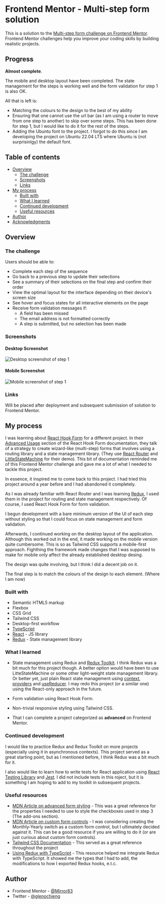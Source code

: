 # Frontend Mentor - Multi-step form solution

This is a solution to the [Multi-step form challenge on Frontend Mentor](https://www.frontendmentor.io/challenges/multistep-form-YVAnSdqQBJ). Frontend Mentor challenges help you improve your coding skills by building realistic projects.

## Progress

**Almost complete**.

The mobile and desktop layout have been completed. The state management for the steps is working well and the form validation for step 1 is also OK.

All that is left is:

- Matching the colours to the design to the best of my ability
- Ensuring that one cannot use the url bar (as I am using a router to move from one step to another) to skip over some steps. This has been done for step 1, but I would like to do it for the rest of the steps.
- Adding the Ubuntu font to the project. I forgot to do this since I am developing the project on Ubuntu 22.04 LTS where Ubuntu is (not surprisinlgy) the default font.

## Table of contents

- [Overview](#overview)
  - [The challenge](#the-challenge)
  - [Screenshots](#screenshots)
  - [Links](#links)
- [My process](#my-process)
  - [Built with](#built-with)
  - [What I learned](#what-i-learned)
  - [Continued development](#continued-development)
  - [Useful resources](#useful-resources)
- [Author](#author)
- [Acknowledgments](#acknowledgments)

## Overview

### The challenge

Users should be able to:

- Complete each step of the sequence
- Go back to a previous step to update their selections
- See a summary of their selections on the final step and confirm their order
- View the optimal layout for the interface depending on their device's screen size
- See hover and focus states for all interactive elements on the page
- Receive form validation messages if:
  - A field has been missed
  - The email address is not formatted correctly
  - A step is submitted, but no selection has been made

### Screenshots

#### Desktop Screenshot

![Desktop screenshot of step 1](./screenshots/desktop.png)

#### Mobile Screenshot

![Mobile screenshot of step 1](./screenshots/mobile.png)

### Links

Will be placed after deployment and subsequent submission of solution to Frontend Mentor.

## My process

I was learning about [React Hook Form]() for a different project. In their [Advanced Usage]() section of the React Hook Form documentation, they talk of a strategy to create wizard-like (multi-step) forms that involves using a routing library and a state management library. (They use [React Router]() and [LittleStateMachine]() for their demo). This bit of documentation reminded me of this Frontend Mentor challenge and gave me a lot of what I needed to tackle this project.

In essence, it inspired me to come back to this project. I had tried this project around a year before and I had abandoned it completely.

As I was already familiar with React Router and I was learning [Redux](), I used them in the project for routing and state management respectively. Of course, I used React Hook Form for form validation.

I begun development with a bare minimum version of the UI of each step without styling so that I could focus on state management and form validation.

Afterwards, I continued working on the desktop layout of the application. Although this worked out in the end, it made working on the mobile version quite cumbersome. This is so as Tailwind CSS supports a mobile-first approach. Fighthing the framework made changes that I was supposed to make for mobile only affect the already established desktop desing.

The design was quite involving, but I think I did a decent job on it.

The final step is to match the colours of the design to each element. (Where I am now)

### Built with

- Semantic HTML5 markup
- Flexbox
- CSS Grid
- Tailwind CSS
- Desktop-first workflow
- [TypeScript]()
- [React](https://reactjs.org/) - JS library
- [Redux](https://reduxjs.org) - State management library

### What I learned

- State management using Redux and [Redux Toolkit](). I think Redux was a bit much for this project though.
  A better option would have been to use LitteStateMachine or some other light-weight state management library. Or better yet, just plain React state management using [context](), [providers]() and [useReducer](). I may redo this project (or a similar one) using the React-only approach in the future.

- Form validation using React Hook Form.

- Non-trivial responsive styling using Tailwind CSS.

- That I can complete a project categorized as **advanced** on Frontend Mentor.

### Continued development

I would like to practice Redux and Redux Toolkit on more projects (especially using it in asynchronous contexts). This project served as a great starting point, but as I mentioned before, I think Redux was a bit much for it.

I also would like to learn how to write tests for React application using [React Testing Library]() and [Jest](). I did not include tests in this roject, but it is something I am hoping to add to my toolkit in subsequent projects.

### Useful resources

- [MDN Article on advanced form styling]() - This was a great reference for the properties I needed to use to style the checkboxes used in step 3 (The add-ons section).
- [MDN Article on custom form controls]() - I was considering creating the Monthly-Yearly switch as a custom form control, but I ultimately decided against it. This can be a good resource if you are willing to do it (or are just curious about custom form controls).
- [Tailwind CSS Documentation]() - This served as a great reference throughout the project
- [Using Redux with TypeScript]() - This resource helped me integrate Redux with TypeScript. It showed me the types that I had to add, the modifications to how I exported Redux hooks, e.t.c.

## Author

- Frontend Mentor - [@Mirror83](https://www.frontendmentor.io/profile/Mirror83)
- Twitter - [@glenochieng](https://www.twitter.com/glen_ochieng_)
